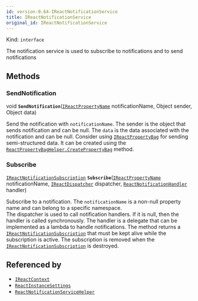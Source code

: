 ```yaml
---
id: version-0.64-IReactNotificationService
title: IReactNotificationService
original_id: IReactNotificationService
---
```


Kind: `interface`



The notification service is used to subscribe to notifications and to send notifications



## Methods
### SendNotification
void **`SendNotification`**([`IReactPropertyName`](IReactPropertyName) notificationName, Object sender, Object data)

Send the notification with `notificationName`. The sender is the object that sends notification and can be null. The `data` is the data associated with the notification and can be null. Consider using [`IReactPropertyBag`](IReactPropertyBag) for sending semi-structured data. It can be created using the [`ReactPropertyBagHelper.CreatePropertyBag`](ReactPropertyBagHelper#createpropertybag) method.



### Subscribe
[`IReactNotificationSubscription`](IReactNotificationSubscription) **`Subscribe`**([`IReactPropertyName`](IReactPropertyName) notificationName, [`IReactDispatcher`](IReactDispatcher) dispatcher, [`ReactNotificationHandler`](ReactNotificationHandler) handler)

Subscribe to a notification. The `notificationName` is a non-null property name and can belong to a specific namespace. <br/>The dispatcher is used to call notification handlers. If it is null, then the handler is called synchronously. The handler is a delegate that can be implemented as a lambda to handle notifications. The method returns a [`IReactNotificationSubscription`](IReactNotificationSubscription) that must be kept alive while the subscription is active. The subscription is removed when the [`IReactNotificationSubscription`](IReactNotificationSubscription) is destroyed.






## Referenced by
- [`IReactContext`](IReactContext)
- [`ReactInstanceSettings`](ReactInstanceSettings)
- [`ReactNotificationServiceHelper`](ReactNotificationServiceHelper)
